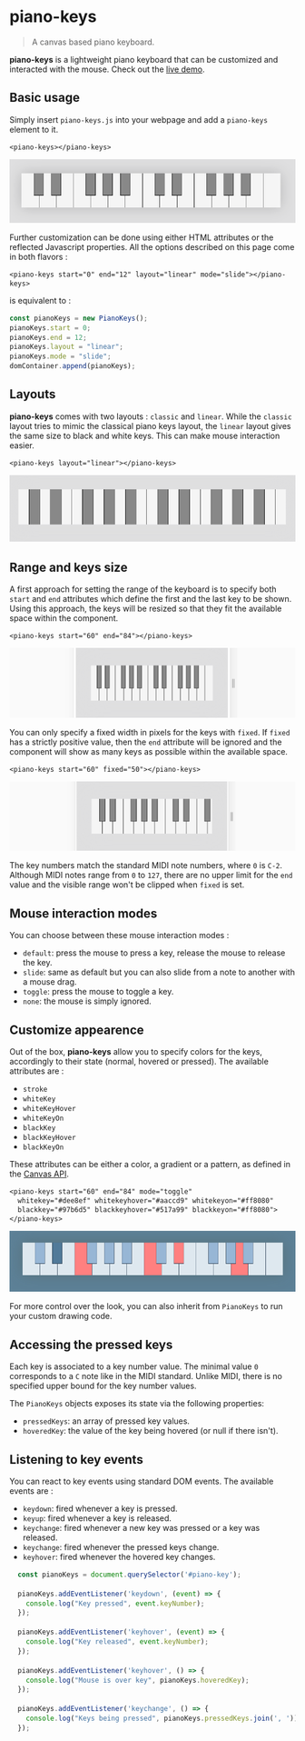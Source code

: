 # piano-keys

> A canvas based piano keyboard.

**piano-keys** is a lightweight piano keyboard that can be customized and interacted with the mouse.
Check out the [live demo](https://pckerneis.com/piano-keys-demo/).

## Basic usage

Simply insert `piano-keys.js` into your webpage and add a `piano-keys` element to it.
```
<piano-keys></piano-keys>
```

![alt text](https://github.com/pckerneis/piano-keys/raw/master/docs/img/classic.png "piano-keys screenshot")

Further customization can be done using either HTML attributes or the reflected Javascript properties. All the options described on this page come in both flavors :

```
<piano-keys start="0" end="12" layout="linear" mode="slide"></piano-keys>
```
is equivalent to :

```javascript
const pianoKeys = new PianoKeys();
pianoKeys.start = 0;
pianoKeys.end = 12;
pianoKeys.layout = "linear";
pianoKeys.mode = "slide";
domContainer.append(pianoKeys);
```

## Layouts

**piano-keys** comes with two layouts : `classic` and `linear`. While the `classic` layout tries to mimic the classical piano keys layout, the `linear` layout gives the same size to black and white keys. This can make mouse interaction easier.
```
<piano-keys layout="linear"></piano-keys>
```

![alt text](https://github.com/pckerneis/piano-keys/raw/master/docs/img/linear.png "piano-keys with linear layout")

## Range and keys size

A first approach for setting the range of the keyboard is to specify both `start` and `end` attributes which define the first and the last key to be shown. Using this approach, the keys will be resized so that they fit the available space within the component.
```
<piano-keys start="60" end="84"></piano-keys>
```

![alt text](https://github.com/pckerneis/piano-keys/raw/master/docs/img/resize-end.gif "Resize behavior with start/end attributes")

You can only specify a fixed width in pixels for the keys with `fixed`. If `fixed` has a strictly positive value, then the `end` attribute will be ignored and the component will show as many keys as possible within the available space. 
```
<piano-keys start="60" fixed="50"></piano-keys>
```
![alt text](https://github.com/pckerneis/piano-keys/raw/master/docs/img/resize-fixed.gif "Resize behavior with fixed key size")

The key numbers match the standard MIDI note numbers, where `0` is `C-2`. Although MIDI notes range from `0` to `127`, there are no upper limit for the `end` value and the visible range won't be clipped when `fixed` is set.

## Mouse interaction modes

You can choose between these mouse interaction modes :
- `default`: press the mouse to press a key, release the mouse to release the key.
- `slide`: same as default but you can also slide from a note to another with a mouse drag.
- `toggle`: press the mouse to toggle a key.
- `none`: the mouse is simply ignored.

## Customize appearence

Out of the box, **piano-keys** allow you to specify colors for the keys, accordingly to their state (normal, hovered or pressed). The available attributes are :
- `stroke`
- `whiteKey`
- `whiteKeyHover`
- `whiteKeyOn`
- `blackKey`
- `blackKeyHover`
- `blackKeyOn`

These attributes can be either a color, a gradient or a pattern, as defined in the [Canvas API](https://developer.mozilla.org/fr/docs/Web/API/CanvasRenderingContext2D/fillStyle).

```
<piano-keys start="60" end="84" mode="toggle"
  whitekey="#dee8ef" whitekeyhover="#aaccd9" whitekeyon="#ff8080"
  blackkey="#97b6d5" blackkeyhover="#517a99" blackkeyon="#ff8080">
</piano-keys>
```
![alt text](https://github.com/pckerneis/piano-keys/raw/master/docs/img/colors.png "piano-keys with custom colors")

For more control over the look, you can also inherit from `PianoKeys` to run your custom drawing code.

## Accessing the pressed keys

Each key is associated to a key number value. The minimal value `0` corresponds to a `C` note like in the MIDI standard. Unlike MIDI, there is no specified upper bound for the key number values.

The `PianoKeys` objects exposes its state via the following properties:
- `pressedKeys`: an array of pressed key values.
- `hoveredKey`: the value of the key being hovered (or null if there isn't).

## Listening to key events

You can react to key events using standard DOM events. The available events are :
- `keydown`: fired whenever a key is pressed.
- `keyup`: fired whenever a key is released.
- `keychange`: fired whenever a new key was pressed or a key was released.
- `keychange`: fired whenever the pressed keys change.
- `keyhover`: fired whenever the hovered key changes.

```javascript
  const pianoKeys = document.querySelector('#piano-key');

  pianoKeys.addEventListener('keydown', (event) => {
    console.log("Key pressed", event.keyNumber);
  });

  pianoKeys.addEventListener('keyhover', (event) => {
    console.log("Key released", event.keyNumber);
  });

  pianoKeys.addEventListener('keyhover', () => {
    console.log("Mouse is over key", pianoKeys.hoveredKey);
  });

  pianoKeys.addEventListener('keychange', () => {
    console.log("Keys being pressed", pianoKeys.pressedKeys.join(', '));
  });
```
